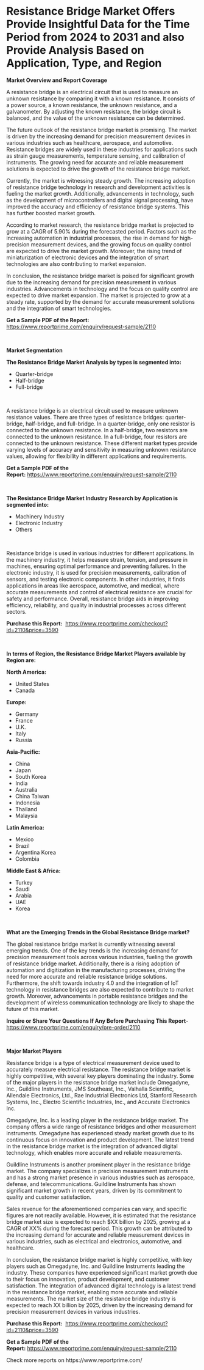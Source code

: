 <p><h1>Resistance Bridge Market Offers Provide Insightful Data for the Time Period from 2024 to 2031 and also Provide Analysis Based on Application, Type, and Region</h1></p><p><strong>Market Overview and Report Coverage</strong></p>
<p><p>A resistance bridge is an electrical circuit that is used to measure an unknown resistance by comparing it with a known resistance. It consists of a power source, a known resistance, the unknown resistance, and a galvanometer. By adjusting the known resistance, the bridge circuit is balanced, and the value of the unknown resistance can be determined.</p><p>The future outlook of the resistance bridge market is promising. The market is driven by the increasing demand for precision measurement devices in various industries such as healthcare, aerospace, and automotive. Resistance bridges are widely used in these industries for applications such as strain gauge measurements, temperature sensing, and calibration of instruments. The growing need for accurate and reliable measurement solutions is expected to drive the growth of the resistance bridge market.</p><p>Currently, the market is witnessing steady growth. The increasing adoption of resistance bridge technology in research and development activities is fueling the market growth. Additionally, advancements in technology, such as the development of microcontrollers and digital signal processing, have improved the accuracy and efficiency of resistance bridge systems. This has further boosted market growth.</p><p>According to market research, the resistance bridge market is projected to grow at a CAGR of 5.90% during the forecasted period. Factors such as the increasing automation in industrial processes, the rise in demand for high-precision measurement devices, and the growing focus on quality control are expected to drive the market growth. Moreover, the rising trend of miniaturization of electronic devices and the integration of smart technologies are also contributing to market expansion.</p><p>In conclusion, the resistance bridge market is poised for significant growth due to the increasing demand for precision measurement in various industries. Advancements in technology and the focus on quality control are expected to drive market expansion. The market is projected to grow at a steady rate, supported by the demand for accurate measurement solutions and the integration of smart technologies.</p></p>
<p><strong>Get a Sample PDF of the Report:</strong> <a href="https://www.reportprime.com/enquiry/request-sample/2110">https://www.reportprime.com/enquiry/request-sample/2110</a></p>
<p>&nbsp;</p>
<p><strong>Market Segmentation</strong></p>
<p><strong>The Resistance Bridge Market Analysis by types is segmented into:</strong></p>
<p><ul><li>Quarter-bridge</li><li>Half-bridge</li><li>Full-bridge</li></ul></p>
<p>&nbsp;</p>
<p><p>A resistance bridge is an electrical circuit used to measure unknown resistance values. There are three types of resistance bridges: quarter-bridge, half-bridge, and full-bridge. In a quarter-bridge, only one resistor is connected to the unknown resistance. In a half-bridge, two resistors are connected to the unknown resistance. In a full-bridge, four resistors are connected to the unknown resistance. These different market types provide varying levels of accuracy and sensitivity in measuring unknown resistance values, allowing for flexibility in different applications and requirements.</p></p>
<p><strong>Get a Sample PDF of the Report:</strong>&nbsp;<a href="https://www.reportprime.com/enquiry/request-sample/2110">https://www.reportprime.com/enquiry/request-sample/2110</a></p>
<p>&nbsp;</p>
<p><strong>The Resistance Bridge Market Industry Research by Application is segmented into:</strong></p>
<p><ul><li>Machinery Industry</li><li>Electronic Industry</li><li>Others</li></ul></p>
<p>&nbsp;</p>
<p><p>Resistance bridge is used in various industries for different applications. In the machinery industry, it helps measure strain, tension, and pressure in machines, ensuring optimal performance and preventing failures. In the electronic industry, it is used for precision measurements, calibration of sensors, and testing electronic components. In other industries, it finds applications in areas like aerospace, automotive, and medical, where accurate measurements and control of electrical resistance are crucial for safety and performance. Overall, resistance bridge aids in improving efficiency, reliability, and quality in industrial processes across different sectors.</p></p>
<p><strong>Purchase this Report:</strong>&nbsp; <a href="https://www.reportprime.com/checkout?id=2110&price=3590">https://www.reportprime.com/checkout?id=2110&price=3590</a></p>
<p>&nbsp;</p>
<p><strong>In terms of Region, the Resistance Bridge Market Players available by Region are:</strong></p>
<p>
    <p> <strong> North America: </strong>
        <ul>
            <li>United States</li>
            <li>Canada</li>
        </ul>
        </p> 
    <p> <strong> Europe: </strong>
        <ul>
            <li>Germany</li>
            <li>France</li>
            <li>U.K.</li>
            <li>Italy</li>
            <li>Russia</li>
        </ul>
        </p> 
    <p> <strong> Asia-Pacific: </strong>
        <ul>
            <li>China</li>
            <li>Japan</li>
            <li>South Korea</li>
            <li>India</li>
            <li>Australia</li>
            <li>China Taiwan</li>
            <li>Indonesia</li>
            <li>Thailand</li>
            <li>Malaysia</li>
        </ul>
        </p> 
    <p> <strong> Latin America: </strong>
        <ul>
            <li>Mexico</li>
            <li>Brazil</li>
            <li>Argentina Korea</li>
            <li>Colombia</li>
        </ul>
        </p> 
    <p> <strong> Middle East & Africa: </strong>
        <ul>
            <li>Turkey</li>
            <li>Saudi</li>
            <li>Arabia</li>
            <li>UAE</li>
            <li>Korea</li>
        </ul>
    </p>
    </p>
<p>&nbsp;</p>
<p><strong>What are the Emerging Trends in the Global Resistance Bridge market?</strong></p>
<p><p>The global resistance bridge market is currently witnessing several emerging trends. One of the key trends is the increasing demand for precision measurement tools across various industries, fueling the growth of resistance bridge market. Additionally, there is a rising adoption of automation and digitization in the manufacturing processes, driving the need for more accurate and reliable resistance bridge solutions. Furthermore, the shift towards industry 4.0 and the integration of IoT technology in resistance bridges are also expected to contribute to market growth. Moreover, advancements in portable resistance bridges and the development of wireless communication technology are likely to shape the future of this market.</p></p>
<p><strong>Inquire or Share Your Questions If Any Before Purchasing This Report</strong>- <a href="https://www.reportprime.com/enquiry/pre-order/2110">https://www.reportprime.com/enquiry/pre-order/2110</a></p>
<p>&nbsp;</p>
<p><strong>Major Market Players</strong></p>
<p><p>Resistance bridge is a type of electrical measurement device used to accurately measure electrical resistance. The resistance bridge market is highly competitive, with several key players dominating the industry. Some of the major players in the resistance bridge market include Omegadyne, Inc., Guildline Instruments, JMS Southeast, Inc., Valhalla Scientific, Allendale Electronics, Ltd., Rae Industrial Electronics Ltd, Stanford Research Systems, Inc., Electro Scientific Industries, Inc., and Accurate Electronics Inc.</p><p>Omegadyne, Inc. is a leading player in the resistance bridge market. The company offers a wide range of resistance bridges and other measurement instruments. Omegadyne has experienced steady market growth due to its continuous focus on innovation and product development. The latest trend in the resistance bridge market is the integration of advanced digital technology, which enables more accurate and reliable measurements.</p><p>Guildline Instruments is another prominent player in the resistance bridge market. The company specializes in precision measurement instruments and has a strong market presence in various industries such as aerospace, defense, and telecommunications. Guildline Instruments has shown significant market growth in recent years, driven by its commitment to quality and customer satisfaction.</p><p>Sales revenue for the aforementioned companies can vary, and specific figures are not readily available. However, it is estimated that the resistance bridge market size is expected to reach $XX billion by 2025, growing at a CAGR of XX% during the forecast period. This growth can be attributed to the increasing demand for accurate and reliable measurement devices in various industries, such as electrical and electronics, automotive, and healthcare.</p><p>In conclusion, the resistance bridge market is highly competitive, with key players such as Omegadyne, Inc. and Guildline Instruments leading the industry. These companies have experienced significant market growth due to their focus on innovation, product development, and customer satisfaction. The integration of advanced digital technology is a latest trend in the resistance bridge market, enabling more accurate and reliable measurements. The market size of the resistance bridge industry is expected to reach XX billion by 2025, driven by the increasing demand for precision measurement devices in various industries.</p></p>
<p><strong>Purchase this Report:</strong>&nbsp;&nbsp;<a href="https://www.reportprime.com/checkout?id=2110&price=3590">https://www.reportprime.com/checkout?id=2110&price=3590</a></p>
<p></p>
<p><strong>Get a Sample PDF of the Report:</strong>&nbsp;<a href="https://www.reportprime.com/enquiry/request-sample/2110">https://www.reportprime.com/enquiry/request-sample/2110</a></p>
<p>Check more reports on https://www.reportprime.com/</p>